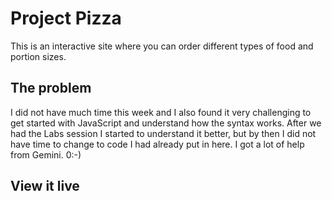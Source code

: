 # Project Pizza

This is an interactive site where you can order different types of food and portion sizes.


## The problem

I did not have much time this week and I also found it very challenging to get started with JavaScript and understand how the syntax works. After we had the Labs session I started to understand it better, but by then I did not have time to change to code I had already put in here. I got a lot of help from Gemini. 0:-)

## View it live

